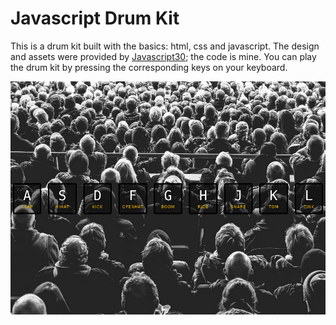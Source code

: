 # Javascript Drum Kit

This is a drum kit built with the basics: html, css and javascript. The design and assets were provided by [Javascript30](https://javascript30.com); the code is mine. You can play the drum kit by pressing the corresponding keys on your keyboard.

![Javascript Drum Kit](screenshot.png)